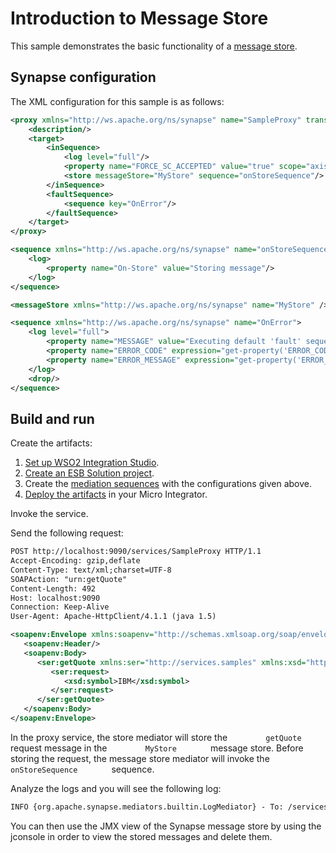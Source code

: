 # Introduction to Message Store
This sample demonstrates the basic functionality of a [message store](../../../../references/synapse-properties/about-message-stores-processors).

## Synapse configuration

The XML configuration for this sample is as follows:

```xml tab='Proxy Service'
<proxy xmlns="http://ws.apache.org/ns/synapse" name="SampleProxy" transports="http" startOnLoad="true" trace="disable">
    <description/>
    <target>
        <inSequence>
            <log level="full"/>
            <property name="FORCE_SC_ACCEPTED" value="true" scope="axis2"/>
            <store messageStore="MyStore" sequence="onStoreSequence"/>
        </inSequence>
        <faultSequence>
            <sequence key="OnError"/>
        </faultSequence>
    </target>
</proxy>
```

```xml tab='On Store Sequence'
<sequence xmlns="http://ws.apache.org/ns/synapse" name="onStoreSequence">
    <log>
        <property name="On-Store" value="Storing message"/>
    </log>
</sequence>
```

```xml tab='Message Store'
<messageStore xmlns="http://ws.apache.org/ns/synapse" name="MyStore" />
```

```xml tab='OnError Sequence'
<sequence xmlns="http://ws.apache.org/ns/synapse" name="OnError">
    <log level="full">
        <property name="MESSAGE" value="Executing default 'fault' sequence"/>
        <property name="ERROR_CODE" expression="get-property('ERROR_CODE')"/>
        <property name="ERROR_MESSAGE" expression="get-property('ERROR_MESSAGE')"/>
    </log>
    <drop/>
</sequence>
```

## Build and run

Create the artifacts:

1. [Set up WSO2 Integration Studio](../../../../develop/installing-WSO2-Integration-Studio).
2. [Create an ESB Solution project](../../../../develop/creating-projects/#esb-config-project).
3. Create the [mediation sequences](../../../../develop/creating-artifacts/creating-reusable-sequences) with the configurations given above.
4. [Deploy the artifacts](../../../../develop/deploy-and-run) in your Micro Integrator.

Invoke the service.

Send the following request:
```xml
POST http://localhost:9090/services/SampleProxy HTTP/1.1
Accept-Encoding: gzip,deflate
Content-Type: text/xml;charset=UTF-8
SOAPAction: "urn:getQuote"
Content-Length: 492
Host: localhost:9090
Connection: Keep-Alive
User-Agent: Apache-HttpClient/4.1.1 (java 1.5)

<soapenv:Envelope xmlns:soapenv="http://schemas.xmlsoap.org/soap/envelope/" xmlns:ser="http://services.samples" xmlns:xsd="http://services.samples/xsd">
   <soapenv:Header/>
   <soapenv:Body>
      <ser:getQuote xmlns:ser="http://services.samples" xmlns:xsd="http://services.samples/xsd">
         <ser:request>
            <xsd:symbol>IBM</xsd:symbol>
         </ser:request>
      </ser:getQuote>
   </soapenv:Body>
</soapenv:Envelope>
```

In the proxy service, the store mediator will store the
`         getQuote        ` request message in the
`         MyStore        ` message store. Before storing the request,
the message store mediator will invoke the
`         onStoreSequence        ` sequence.

Analyze the logs and you will see the following log:

```xml
INFO {org.apache.synapse.mediators.builtin.LogMediator} - To: /services/SampleProxy, WSAction: urn:getQuote, SOAPAction: urn:getQuote, MessageID: urn:uuid:ab78ee5d-f5ed-4346-a0ea-1beb2e6c0b1d, Direction: request, On-Store = Storing message
```

You can then use the JMX view of the Synapse message store by using the
jconsole in order to view the stored messages and delete them.
